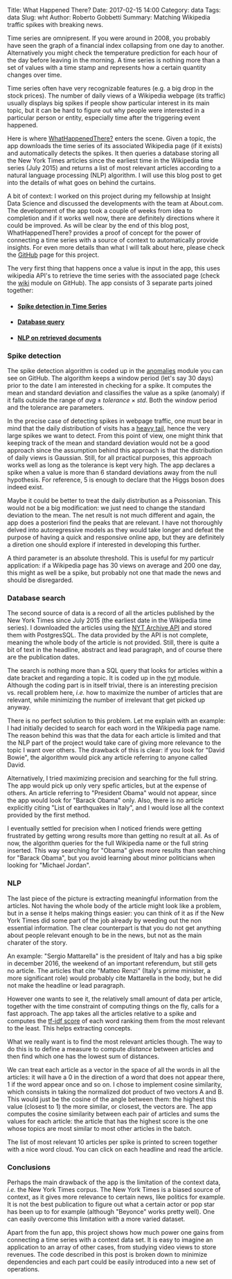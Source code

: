 Title: What Happened There?
Date: 2017-02-15 14:00
Category: data
Tags: data
Slug: wht
Author: Roberto Gobbetti
Summary: Matching Wikipedia traffic spikes with breaking news.

Time series are omnipresent. If you were around in 2008, you probably have seen the graph of a financial index collapsing from one day to another. Alternatively you might check the temperature prediction for each hour of the day before leaving in the morning. A time series is nothing more than a set of values with a time stamp and represents how a certain quantity changes over time.

Time series often have very recognizable features (e.g. a big drop in the stock prices). The number of daily views of a Wikipedia webpage (its traffic) usually displays big spikes if people show particular interest in its main topic, but it can be hard to figure out why people were interested in a particular person or entity, especially time after the triggering event happened.

Here is where [WhatHappenedThere?](http://whathappenedthere.xyz/) enters the scene. Given a topic, the app downloads the time series of its associated Wikipedia page (if it exists) and automatically detects the spikes. It then queries a database storing all the New York Times articles since the earliest time in the Wikipedia time series (July 2015) and returns a list of most relevant articles according to a natural language processing (NLP) algorithm. I will use this blog post to get into the details of what goes on behind the curtains.

A bit of context: I worked on this project during my fellowship at Insight Data Science and discussed the developments with the team at About.com. The development of the app took a couple of weeks from idea to completion and if it works well now, there are definitely directions where it could be improved. As will be clear by the end of this blog post, WhatHappenedThere? provides a proof of concept for the power of connecting a time series with a source of context to automatically provide insights. For even more details than what I will talk about here, please check the [GitHub](https://github.com/gobboph/WhatHappenedThere) page for this project.

The very first thing that happens once a value is input in the app, this uses wikipedia API's to retrieve the time series with the associated page (check the [wiki](https://github.com/gobboph/WhatHappenedThere/blob/master/application/flasknews/wiki.py) module on GitHub). The app consists of 3 separate parts joined together:

* #### [Spike detection in Time Series](#spikes)
* #### [Database query](#search)
* #### [NLP on retrieved documents](#nlp)


### <a name="spikes">Spike detection</a>

The spike detection algorithm is coded up in the [anomalies](https://github.com/gobboph/WhatHappenedThere/blob/master/application/flasknews/anomalies.py) module you can see on GitHub. The algorithm keeps a window period (let's say 30 days) prior to the date I am interested in checking for a spike. It computes the mean and standard deviation and classifies the value as a spike (anomaly) if it falls outside the range of $avg \pm tolerance \times std$. Both the window period and the tolerance are parameters.

In the precise case of detecting spikes in webpage traffic, one must bear in mind that the daily distribution of visits has a [heavy tail](https://en.wikipedia.org/wiki/Heavy-tailed_distribution), hence the very large spikes we want to detect.  From this point of view, one might think that keeping track of the mean and standard deviation would not be a good approach since the assumption behind this approach is that the distribution of daily views is Gaussian. Still, for all practical purposes, this approach works well as long as the tolerance is kept very high. The app declares a spike when a value is more than 6 standard deviations away from the null hypothesis. For reference, 5 is enough to declare that the Higgs boson does indeed exist.

Maybe it could be better to treat the daily distribution as a Poissonian. This would not be a big modification: we just need to change the standard deviation to the mean. The net result is not much different and again, the app does a posteriori find the peaks that are relevant. I have not thoroughly delved into autoregressive models as they would take longer and defeat the purpose of having a quick and responsive online app, but they are definitely a diretion one should explore if interested in developing this further.

A third parameter is an absolute threshold. This is useful for my particulr application: if a Wikipedia page has 30 views on average and 200 one day, this might as well be a spike, but probably not one that made the news and should be disregarded.


### <a name="search">Database search</a>

The second source of data is a record of all the articles published by the New York Times since July 2015 (the earliest date in the Wikipedia time series). I downloaded the articles using the [NYT  Archive API](https://developer.nytimes.com/) and stored them with PostgresSQL. The data provided by the API is not complete, meaning the whole body of the article is not provided. Still, there is quite a bit of text in the headline, abstract and lead paragraph, and of course there are the publication dates.

The search is nothing more than a SQL query that looks for articles within a date bracket and regarding a topic. It is coded up in the [nyt](https://github.com/gobboph/WhatHappenedThere/blob/master/application/flasknews/nyt.py) module. Although the coding part is in itself trivial, there is an interesting precision vs. recall problem here, *i.e.* how to maximize the number of articles that are relevant, while minimizing the number of irrelevant that get picked up anyway.

There is no perfect solution to this problem. Let me explain with an example: I had initially decided to search for each word in the Wikipedia page name. The reason behind this was that the data for each article is limited and that the NLP part of the project would take care of giving more relevance to the topic I want over others. The drawback of this is clear: if you look for "David Bowie", the algorithm would pick any article referring to anyone called David.

Alternatively, I tried maximizing precision and searching for the full string. The app would pick up only very spefic articles, but at the expense of others. An article referring to "President Obama" would not appear, since the app would look for "Barack Obama" only. Also, there is no article explicitly citing "List of earthquakes in Italy", and I would lose all the context provided by the first method.

I eventually settled for precision when I noticed friends were getting frustrated by getting wrong results more than getting no result at all. As of now, the algorithm queries for the full Wikipedia name or the full string inserted. This way searching for "Obama" gives more results than searching for "Barack Obama", but you avoid learning about minor politicians when looking for "Michael Jordan".


### <a name="nlp">NLP</a>

The last piece of the picture is extracting meaningful information from the articles. Not having the whole body of the article might look like a problem, but in a sense it helps making things easier: you can think of it as if the New York Times did some part of the job already by weeding out the non essential information. The clear counterpart is that you do not get anything about people relevant enough to be in the news, but not as the main charater of the story.

An example: "Sergio Mattarella" is the president of Italy and has a big spike in december 2016, the weekend of an important referendum, but still gets no article. The articles that cite "Matteo Renzi" (Italy's prime minister, a more significant role) would probably cite Mattarella in the body, but he did not make the headline or lead paragraph.

However one wants to see it, the relatively small amount of data per article, together with the time constraint of computing things on the fly, calls for a fast approach. The app takes all the articles relative to a spike and computes the [tf-idf score](https://en.wikipedia.org/wiki/Tf%E2%80%93idf) of each word ranking them from the most relevant to the least. This helps extracting concepts.

What we really want is to find the most relevant articles though. The way to do this is to define a measure to compute *distance* between articles and then find which one has the lowest sum of distances.

We can treat each article as a vector in the space of all the words in all the articles: it will have a 0 in the direction of a word that does not appear there, 1 if the word appear once and so on. I chose to implement cosine similarity, which consists in taking the normalized dot product of two vectors A and B. This would just be the cosine of the angle between them: the highest this value (closest to 1) the more similar, or closest, the vectors are. The app computes the cosine similarity between each pair of articles and sums the values for each article: the article that has the highest score is the one whose topics are most similar to most other articles in the batch.

The list of most relevant 10 articles per spike is printed to screen together with a nice word cloud. You can click on each headline and read the article.


### Conclusions

Perhaps the main drawback of the app is the limitation of the context data, *i.e.* the New York Times corpus. The New York Times is a biased source of context, as it gives more relevance to certain news, like politics for example. It is not the best publication to figure out what a certain actor or pop star has been up to for example (although "Beyonce" works pretty well). One can easily overcome this limitation with a more varied dataset.

Apart from the fun app, this project shows how much power one gains from connecting a time series with a context data set. It is easy to imagine an application to an array of other cases, from studying video views to store revenues. The code described in this post is broken down to minimize dependencies and each part could be easily introduced into a new set of operations.






